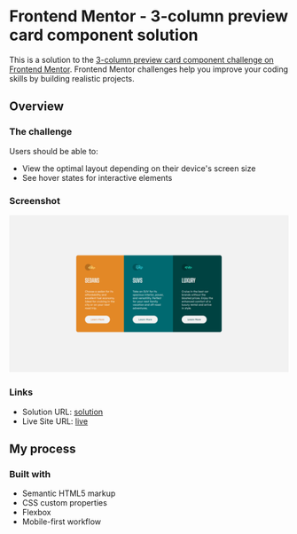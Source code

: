 # Frontend Mentor - 3-column preview card component solution

This is a solution to the [3-column preview card component challenge on Frontend Mentor](https://www.frontendmentor.io/challenges/3column-preview-card-component-pH92eAR2-). Frontend Mentor challenges help you improve your coding skills by building realistic projects. 


## Overview

### The challenge

Users should be able to:

- View the optimal layout depending on their device's screen size
- See hover states for interactive elements

### Screenshot

![](./images/design.png)



### Links

- Solution URL: [solution](https://github.com/ramakrishnagarlapati/3-column-preview-card-component)
- Live Site URL: [live](https://ramakrishnagarlapati.github.io/3-column-preview-card-component/)

## My process

### Built with

- Semantic HTML5 markup
- CSS custom properties
- Flexbox
- Mobile-first workflow


